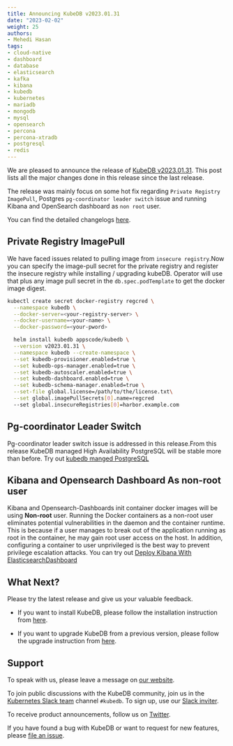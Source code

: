 ```yaml
---
title: Announcing KubeDB v2023.01.31
date: "2023-02-02"
weight: 25
authors:
- Mehedi Hasan
tags:
- cloud-native
- dashboard
- database
- elasticsearch
- kafka
- kibana
- kubedb
- kubernetes
- mariadb
- mongodb
- mysql
- opensearch
- percona
- percona-xtradb
- postgresql
- redis
---
```


We are pleased to announce the release of [KubeDB v2023.01.31](https://kubedb.com/docs/v2023.01.31/setup/). This post lists all the major changes done in this release since the last release.

The release was mainly focus on some hot fix regarding `Private Registry ImagePull`, Postgres `pg-coordinator leader switch` issue and running Kibana and OpenSearch dashboard as `non root` user.

You can find the detailed changelogs [here](https://github.com/kubedb/CHANGELOG/blob/master/releases/v2023.01.31/README.md).

## Private Registry ImagePull

We have faced issues related to pulling image from `insecure registry`.Now you can specify the image-pull secret for the private registry and register the insecure registry while installing / upgrading kubeDB.
Operator will use that plus any image pull secret in the `db.spec.podTemplate` to get the docker image digest.

```bash
kubectl create secret docker-registry regcred \
  --namespace kubedb \
  --docker-server=<your-registry-server> \
  --docker-username=<your-name> \
  --docker-password=<your-pword>
```

```bash
  helm install kubedb appscode/kubedb \
  --version v2023.01.31 \
  --namespace kubedb --create-namespace \
  --set kubedb-provisioner.enabled=true \
  --set kubedb-ops-manager.enabled=true \
  --set kubedb-autoscaler.enabled=true \
  --set kubedb-dashboard.enabled=true \
  --set kubedb-schema-manager.enabled=true \
  --set-file global.license=/path/to/the/license.txt\
  --set global.imagePullSecrets[0].name=regcred
  --set global.insecureRegistries[0]=harbor.example.com
```

## Pg-coordinator Leader Switch

Pg-coordinator leader switch issue is addressed in this release.From this release KubeDB managed High Availability PostgreSQL will be stable more than before. Try out [kubedb manged PostgreSQL](https://kubedb.com/docs/v2023.01.31/guides/proxysql/concepts/proxysql/)

## Kibana and Opensearch Dashboard As non-root user

Kibana and Opensearch-Dashboards init container docker images will be using **Non-root** user. Running the Docker containers as a non-root user eliminates potential vulnerabilities in the daemon and the container runtime.
This is because if a user manages to break out of the application running as root in the container, he may gain root user access on the host. In addition, configuring a container to user unprivileged is the best way to prevent privilege escalation attacks. You can try out [Deploy Kibana With ElasticsearchDashboard
](https://kubedb.com/docs/v2023.01.31/guides/elasticsearch/elasticsearch-dashboard/kibana/)

## What Next?

Please try the latest release and give us your valuable feedback.

- If you want to install KubeDB, please follow the installation instruction from [here](https://kubedb.com/docs/v2023.01.31/setup).

- If you want to upgrade KubeDB from a previous version, please follow the upgrade instruction from [here](https://kubedb.com/docs/v2023.01.31/setup/upgrade/).

## Support

To speak with us, please leave a message on [our website](https://appscode.com/contact/).

To join public discussions with the KubeDB community, join us in the [Kubernetes Slack team](https://kubernetes.slack.com/messages/C8149MREV/) channel `#kubedb`. To sign up, use our [Slack inviter](http://slack.kubernetes.io/).

To receive product announcements, follow us on [Twitter](https://twitter.com/KubeDB).

If you have found a bug with KubeDB or want to request for new features, please [file an issue](https://github.com/kubedb/project/issues/new).
